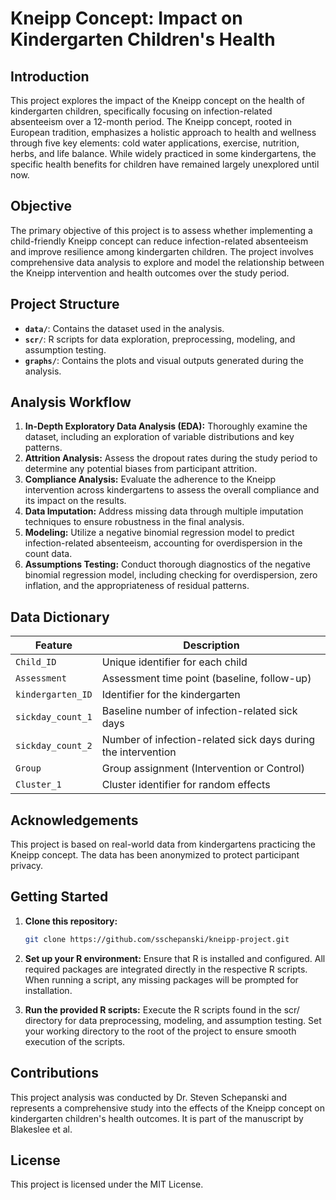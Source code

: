 # Kneipp Concept: Impact on Kindergarten Children's Health

## Introduction

This project explores the impact of the Kneipp concept on the health of kindergarten children, specifically focusing on infection-related absenteeism over a 12-month period. The Kneipp concept, rooted in European tradition, emphasizes a holistic approach to health and wellness through five key elements: cold water applications, exercise, nutrition, herbs, and life balance. While widely practiced in some kindergartens, the specific health benefits for children have remained largely unexplored until now.

## Objective

The primary objective of this project is to assess whether implementing a child-friendly Kneipp concept can reduce infection-related absenteeism and improve resilience among kindergarten children. The project involves comprehensive data analysis to explore and model the relationship between the Kneipp intervention and health outcomes over the study period.

## Project Structure

- **`data/`**: Contains the dataset used in the analysis.
- **`scr/`**: R scripts for data exploration, preprocessing, modeling, and assumption testing.
- **`graphs/`**: Contains the plots and visual outputs generated during the analysis.

## Analysis Workflow

1. **In-Depth Exploratory Data Analysis (EDA):** Thoroughly examine the dataset, including an exploration of variable distributions and key patterns.
2. **Attrition Analysis:** Assess the dropout rates during the study period to determine any potential biases from participant attrition.
3. **Compliance Analysis:** Evaluate the adherence to the Kneipp intervention across kindergartens to assess the overall compliance and its impact on the results.
4. **Data Imputation:** Address missing data through multiple imputation techniques to ensure robustness in the final analysis.
5. **Modeling:** Utilize a negative binomial regression model to predict infection-related absenteeism, accounting for overdispersion in the count data.
6. **Assumptions Testing:** Conduct thorough diagnostics of the negative binomial regression model, including checking for overdispersion, zero inflation, and the appropriateness of residual patterns.

## Data Dictionary

| Feature            | Description                                                    |
|--------------------|----------------------------------------------------------------|
| `Child_ID`         | Unique identifier for each child                               |
| `Assessment`       | Assessment time point (baseline, follow-up)                    |
| `kindergarten_ID`  | Identifier for the kindergarten                                |
| `sickday_count_1`  | Baseline number of infection-related sick days                 |
| `sickday_count_2`  | Number of infection-related sick days during the intervention  |
| `Group`            | Group assignment (Intervention or Control)                     |
| `Cluster_1`        | Cluster identifier for random effects                          |

## Acknowledgements

This project is based on real-world data from kindergartens practicing the Kneipp concept. The data has been anonymized to protect participant privacy.

## Getting Started

1. **Clone this repository:**

   ```bash
   git clone https://github.com/sschepanski/kneipp-project.git
   ```
2. **Set up your R environment:**
   Ensure that R is installed and configured. All required packages are integrated directly in the respective R scripts. When running a script, any missing packages will be prompted for installation.
3. **Run the provided R scripts:**
   Execute the R scripts found in the scr/ directory for data preprocessing, modeling, and assumption testing. Set your working directory to the root of the project to ensure smooth execution of the scripts.

## Contributions

This project analysis was conducted by Dr. Steven Schepanski and represents a comprehensive study into the effects of the Kneipp concept on kindergarten children's health outcomes. It is part of the manuscript by Blakeslee et al.

## License

This project is licensed under the MIT License.